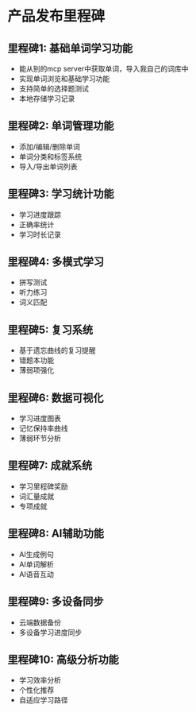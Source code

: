 # 产品发布里程碑

## 里程碑1: 基础单词学习功能
- 能从别的mcp server中获取单词，导入我自己的词库中
- 实现单词浏览和基础学习功能
- 支持简单的选择题测试
- 本地存储学习记录

## 里程碑2: 单词管理功能
- 添加/编辑/删除单词
- 单词分类和标签系统
- 导入/导出单词列表

## 里程碑3: 学习统计功能
- 学习进度跟踪
- 正确率统计
- 学习时长记录

## 里程碑4: 多模式学习
- 拼写测试
- 听力练习
- 词义匹配

## 里程碑5: 复习系统
- 基于遗忘曲线的复习提醒
- 错题本功能
- 薄弱项强化

## 里程碑6: 数据可视化
- 学习进度图表
- 记忆保持率曲线
- 薄弱环节分析

## 里程碑7: 成就系统
- 学习里程碑奖励
- 词汇量成就
- 专项成就

## 里程碑8: AI辅助功能
- AI生成例句
- AI单词解析
- AI语音互动

## 里程碑9: 多设备同步
- 云端数据备份
- 多设备学习进度同步

## 里程碑10: 高级分析功能
- 学习效率分析
- 个性化推荐
- 自适应学习路径
